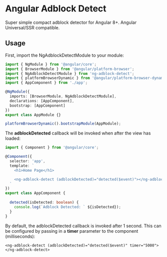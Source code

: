 # Angular Adblock Detect
Super simple compact adblock detector for Angular 8+.  Angular Universal/SSR compatible.  

## Usage

First, import the NgAdblockDetectModule to your module:

```typescript
import { NgModule } from '@angular/core';
import { BrowserModule } from '@angular/platform-browser';
import { NgAdblockDetectModule } from 'ng-adblock-detect';
import { platformBrowserDynamic } from '@angular/platform-browser-dynamic';
import { AppComponent } from './app';

@NgModule({
  imports: [BrowserModule, NgAdblockDetectModule],
  declarations: [AppComponent],
  bootstrap: [AppComponent]
})
export class AppModule {}

platformBrowserDynamic().bootstrapModule(AppModule);
```

The **adblockDetected** callback will be invoked when after the view has loaded:

```typescript
import { Component } from '@angular/core';

@Component({
  selector: 'app',
  template: `
    <h1>Home Page</h1>

    <ng-adblock-detect (adblockDetected)="detected($event)"></ng-adblock-detect>
  `
})
export class AppComponent {
  
  detected(isDetected: boolean) {
    console.log(`Adblock Detected: ` ${isDetected});
  }
}
```

By default, the adblockDetected callback is invoked after 1 second.  This can be configured by passing in a **timer** parameter to the component (milliseconds):

```
<ng-adblock-detect (adblockDetected)="detected($event)" timer="5000"></ng-adblock-detect>
```


